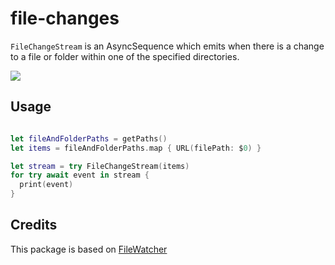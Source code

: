 # file-changes

`FileChangeStream` is an AsyncSequence which emits when there is a change to a file or folder within one of the specified directories.

![](https://github.com/user-attachments/assets/a66899f7-ba8e-4737-ac61-d0cc981005d1)

## Usage
```swift

let fileAndFolderPaths = getPaths()
let items = fileAndFolderPaths.map { URL(filePath: $0) }

let stream = try FileChangeStream(items)
for try await event in stream {
  print(event)
}
```

## Credits 
This package is based on [FileWatcher](https://github.com/eonist/FileWatcher/tree/master)
